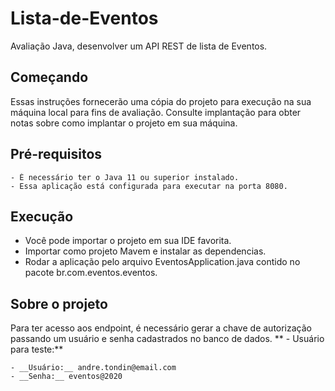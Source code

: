 # Lista-de-Eventos

Avaliação Java, desenvolver um API REST de lista de Eventos.

## Começando

Essas instruções fornecerão uma cópia do projeto para execução na sua máquina local para fins de avaliação. Consulte implantação para obter notas sobre como implantar o projeto em sua máquina.


## Pré-requisitos

```
- É necessário ter o Java 11 ou superior instalado.
- Essa aplicação está configurada para executar na porta 8080.
```

## Execução

- Você pode importar o projeto em sua IDE favorita.
- Importar como projeto Mavem e instalar as dependencias.
- Rodar a aplicação pelo arquivo EventosApplication.java contido no pacote br.com.eventos.eventos.

## Sobre o projeto

Para ter acesso aos endpoint, é necessário gerar a chave de autorização passando um usuário e senha cadastrados no banco de dados.
** - Usuário para teste:**
```
- __Usuário:__ andre.tondin@email.com
- __Senha:__ eventos@2020
```

